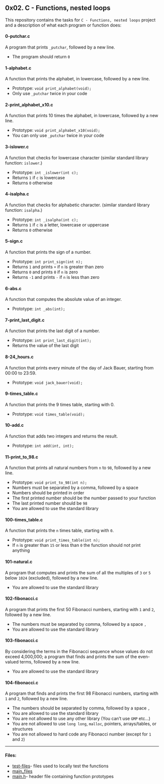 ## 0x02. C - Functions, nested loops

This repository contains the tasks for `C - Functions, nested loops` project and a description of what each program or function does:

#### 0-putchar.c
A program that prints `_putchar`, followed by a new line.
* The program should return `0`

#### 1-alphabet.c
A function that prints the alphabet, in lowercase, followed by a new line.
* Prototype: `void print_alphabet(void);`
* Only use `_putchar` twice in your code

#### 2-print_alphabet_x10.c
A function that prints 10 times the alphabet, in lowercase, followed by a new line. 
* Prototype: `void print_alphabet_x10(void);` 
* You can only use `_putchar` twice in your code

#### 3-islower.c
A function that checks for lowercase character (similar standard library function: `islower`.)
* Prototype: `int _islower(int c);`
* Returns `1` if `c` is lowercase
* Returns `0` otherwise

#### 4-isalpha.c
A function that checks for alphabetic character. (similar standard library function: `isalpha`.)
* Prototype: `int _isalpha(int c);`
* Returns `1` if `c` is a letter, lowercase or uppercase
* Returns `0` otherwise

#### 5-sign.c
A function that prints the sign of a number.
* Prototype: `int print_sign(int n);`
* Returns `1` and prints `+` if `n` is greater than zero
* Returns `0` and prints `0` if `n` is zero
* Returns `-1` and prints `-` if `n` is less than zero

#### 6-abs.c
A function that computes the absolute value of an integer.
* Prototype: `int _abs(int);`

#### 7-print_last_digit.c
A function that prints the last digit of a number.
* Prototype: `int print_last_digit(int);`
 * Returns the value of the last digit

#### 8-24_hours.c
A function that prints every minute of the day of Jack Bauer, starting from 00:00 to 23:59.
* Prototype: `void jack_bauer(void);`

#### 9-times_table.c
A function that prints the 9 times table, starting with 0.
* Prototype: `void times_table(void);`

#### 10-add.c
A function that adds two integers and returns the result.
* Prototype: `int add(int, int);`

#### 11-print_to_98.c
A function that prints all natural numbers from `n` to `98`, followed by a new line.
* Prototype: `void print_to_98(int n);`
* Numbers must be separated by a comma, followed by a space
* Numbers should be printed in order
* The first printed number should be the number passed to your function
* The last printed number should be `98`
* You are allowed to use the standard library

#### 100-times_table.c
A function that prints the `n` times table, starting with `0`.
* Prototype: `void print_times_table(int n);`
* If `n` is greater than `15` or less than `0` the function should not print anything

#### 101-natural.c
A program that computes and prints the sum of all the multiples of `3` or `5` below `1024` (excluded), followed by a new line.
* You are allowed to use the standard library

#### 102-fibonacci.c
A program that prints the first 50 Fibonacci numbers, starting with `1` and `2`, followed by a new line.
* The numbers must be separated by comma, followed by a space `, ` 
* You are allowed to use the standard library

#### 103-fibonacci.c
By considering the terms in the Fibonacci sequence whose values do not exceed 4,000,000; a program that finds and prints the sum of the even-valued terms, followed by a new line.
* You are allowed to use the standard library

#### 104-fibonacci.c
A program that finds and prints the first 98 Fibonacci numbers, starting with `1` and `2`, followed by a new line.
* The numbers should be separated by comma, followed by a space `, `
* You are allowed to use the standard library
* You are not allowed to use any other library (You can’t use `GMP` etc…)
* You are not allowed to use `long long`, `malloc`, pointers, arrays/tables, or structures
* You are not allowed to hard code any Fibonacci number (except for `1` and `2`)


___

#### Files:
* [test-files](https://github.com/jonyamagiri/alx-low_level_programming/tree/master/0x02-functions_nested_loops/test-files)- files used to locally test the functions
* [main_files](https://github.com/jonyamagiri/alx-low_level_programming/tree/master/0x02-functions_nested_loops/main_files)
* [main.h](https://github.com/jonyamagiri/alx-low_level_programming/blob/master/0x02-functions_nested_loops/main.h)- header file containing function prototypes


